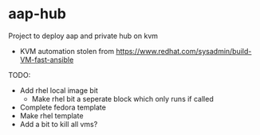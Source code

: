 # aap-hub

Project to deploy aap and private hub on kvm

- KVM automation stolen from https://www.redhat.com/sysadmin/build-VM-fast-ansible

TODO:

- Add rhel local image bit
  - Make rhel bit a seperate block which only runs if called
- Complete fedora template
- Make rhel template
- Add a bit to kill all vms?
